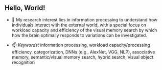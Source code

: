 ## Hello, World!

- 🔭 My research interest lies in information processing to understand how individuals interact with the external world, with a special focus on workload capacity and efficiency of the visual memory search by which how the brain optimally responds to variations can be investigated.

- 📫 *Keywords*: information processing, workload capacity/processing efficiency, categorization, DNNs (e.g., AlexNet, VGG, NLP), associative memory, semantic/visual memory search, hybrid search, visual object recognition

<!--
**shangll/shangll** is a ✨ _special_ ✨ repository because its `README.md` (this file) appears on your GitHub profile.

Here are some ideas to get you started:

- 🔭 I’m currently working on ...
- 🌱 I’m currently learning ...
- 👯 I’m looking to collaborate on ...
- 🤔 I’m looking for help with ...
- 💬 Ask me about ...
- 📫 How to reach me: ...
- 😄 Pronouns: ...
- ⚡ Fun fact: ...
-->
